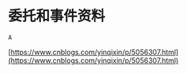 # 委托和事件资料

`A`

[https://www.cnblogs.com/yinqixin/p/5056307.html](https://www.cnblogs.com/yinqixin/p/5056307.html)
